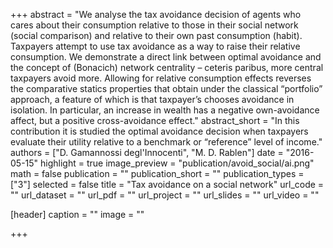 +++
abstract = "We analyse the tax avoidance decision of agents who cares about their consumption relative to those in their social network (social comparison) and relative to their own past consumption (habit). Taxpayers attempt to use tax avoidance as a way to raise their relative consumption. We demonstrate a direct link between optimal avoidance and the concept of (Bonacich) network centrality – ceteris paribus, more central taxpayers avoid more. Allowing for relative consumption effects reverses the comparative statics properties that obtain under the classical “portfolio” approach, a feature of which is that taxpayer’s chooses avoidance in isolation. In particular, an increase in wealth has a negative own-avoidance affect, but a positive cross-avoidance effect."
abstract_short = "In this contribution it is studied the optimal avoidance decision when taxpayers evaluate their utility relative to a benchmark or “reference” level of income."
authors = ["D. Gamannossi degl'Innocenti", "M. D. Rablen"]
date = "2016-05-15"
highlight = true
image_preview = "publication/avoid_social/ai.png"
math = false
publication = ""
publication_short = ""
publication_types = ["3"]
selected = false
title = "Tax avoidance on a social network"
url_code = ""
url_dataset = ""
url_pdf = ""
url_project = ""
url_slides = ""
url_video = ""

[header]
  caption = ""
  image = ""

+++

